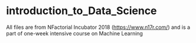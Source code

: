 # introduction_to_Data_Science

All files are from NFactorial Incubator 2018 (https://www.n17r.com/) and is a part of one-week intensive course on Machine Learning